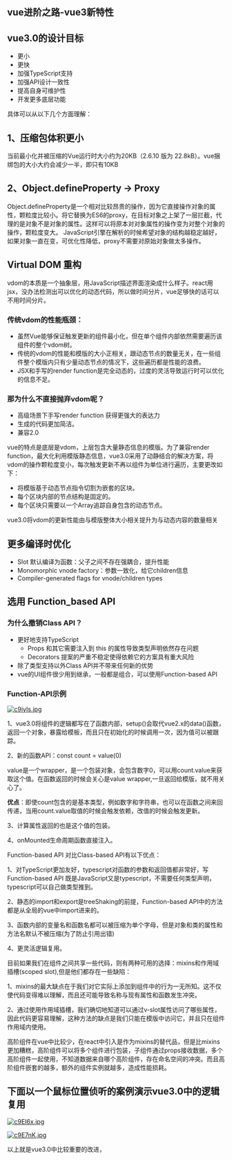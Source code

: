 ## vue进阶之路-vue3新特性

## vue3.0的设计目标
 - 更小
 - 更快
 - 加强TypeScript支持
 - 加强API设计一致性
 - 提高自身可维护性
 - 开发更多底层功能

 具体可以从以下几个方面理解：

 ## 1、压缩包体积更小

 当前最小化并被压缩的Vue运行时大小约为20KB（2.6.10 版为 22.8kB）。vue捆绑包的大小大约会减少一半，即只有10KB

 ## 2、Object.defineProperty -> Proxy

 Object.defineProperty是一个相对比较昂贵的操作，因为它直接操作对象的属性，颗粒度比较小。将它替换为ES6的proxy，在目标对象之上架了一层拦截，代理的是对象不是对象的属性。这样可以将原本对对象属性的操作变为对整个对象的操作，颗粒度变大。
 JavaScript引擎在解析的时候希望对象的结构越稳定越好，如果对象一直在变，可优化性降低，proxy不需要对原始对象做太多操作。

 ## Virtual DOM 重构

 vdom的本质是一个抽象层，用JavaScript描述界面渲染成什么样子。react用jsx，没办法检测出可以优化的动态代码，所以做时间分片，vue足够快的话可以不用时间分片。

 ### 传统vdom的性能瓶颈：

 - 虽然Vue能够保证触发更新的组件最小化，但在单个组件内部依然需要遍历该组件的整个vdom树。
 - 传统的vdom的性能和模版的大小正相关，跟动态节点的数量无关，在一些组件整个模版内只有少量动态节点的情况下，这些遍历都是性能的浪费。
 - JSX和手写的render function是完全动态的，过度的灵活导致运行时可以优化的信息不足。 

 ### 那为什么不直接抛弃vdom呢？

 - 高级场景下手写render function 获得更强大的表达力
 - 生成的代码更加简洁。
 - 兼容2.0

 vue的特点是底层是vdom，上层包含大量静态信息的模版。为了兼容render function，最大化利用模版静态信息，vue3.0采用了动静结合的解决方案，将vdom的操作颗粒度变小，每次触发更新不再以组件为单位进行遍历，主要更改如下：

  - 将模版基于动态节点指令切割为嵌套的区块。
  - 每个区块内部的节点结构是固定的。
  - 每个区块只需要以一个Array追踪自身包含的动态节点。

  vue3.0将vdom的更新性能由与模版整体大小相关提升为与动态内容的数量相关

  ## 更多编译时优化

  - Slot 默认编译为函数：父子之间不存在强耦合，提升性能
  - Monomorphic vnode factory：参数一致化，给它children信息
  - Compiler-generated flags for vnode/children types

  ## 选用 Function_based API

  ### 为什么撤销Class API？
   
   - 更好地支持TypeScript
     - Props 和其它需要注入到 this 的属性导致类型声明依然存在问题
     - Decorators 提案的严重不稳定使得依赖它的方案具有重大风险
   - 除了类型支持以外Class API并不带来任何新的优势
   - vue的UI组件很少用到继承，一般都是组合，可以使用Function-based API

   ### Function-API示例

   [![c9iyIs.jpg](https://z3.ax1x.com/2021/03/28/c9iyIs.jpg)](https://imgtu.com/i/c9iyIs)

   1、vue3.0将组件的逻辑都写在了函数内部，setup()会取代vue2.x的data()函数，返回一个对象，暴露给模板，而且只在初始化的时候调用一次，因为值可以被跟踪。

   2、新的函数API：const count = value(0)

   value是一个wrapper，是一个包装对象，会包含数字0，可以用count.value来获取这个值。在函数返回的时候会关心是value wrapper,一旦返回给模版，就不用关心了。

   **优点**：即使count包含的是基本类型，例如数字和字符串，也可以在函数之间来回传递，当用count.value取值的时候会触发依赖，改值的时候会触发更新。

   3、计算属性返回的也是这个值的包装。

   4、onMounted生命周期函数直接注入。

   Function-based API 对比Class-based API有以下优点：

   1、对TypeScript更加友好，typescript对函数的参数和返回值都非常好，写Function-based API 既是JavaScript又是typescript，不需要任何类型声明，typescript可以自己做类型推到。

   2、静态的import和export是treeShaking的前提，Function-based API中的方法都是从全局的vue中import进来的。

   3、函数内部的变量名和函数名都可以被压缩为单个字母，但是对象和类的属性和方法名默认不被压缩(为了防止引用出错)

   4、更灵活逻辑复用。

   目前如果我们在组件之间共享一些代码，则有两种可用的选择：mixins和作用域插槽(scoped slot),但是他们都存在一些缺陷：

   1、mixins的最大缺点在于我们对它实际上添加到组件中的行为一无所知。这不仅使代码变得难以理解，而且还可能导致名称与现有属性和函数发生冲突。

   2、通过使用作用域插槽，我们确切地知道可以通过v-slot属性访问了哪些属性，因此代码更容易理解，这种方法的缺点是我们只能在模版中访问它，并且只在组件作用域内使用。

   高阶组件在vue中比较少，在react中引入是作为mixins的替代品，但是比mixins更加糟糕，高阶组件可以将多个组件进行包装，子组件通过props接收数据，多个高阶组件一起使用，不知道数据来自哪个高阶组件，存在命名空间的冲突。而且高阶组件嵌套的越多，额外的组件实例就越多，造成性能损耗。

   ## 下面以一个鼠标位置侦听的案例演示vue3.0中的逻辑复用
   [![c9EI6x.jpg](https://z3.ax1x.com/2021/03/29/c9EI6x.jpg)](https://imgtu.com/i/c9EI6x)

   [![c9E7nK.jpg](https://z3.ax1x.com/2021/03/29/c9E7nK.jpg)](https://imgtu.com/i/c9E7nK)

   以上就是vue3.0中比较重要的改进，

